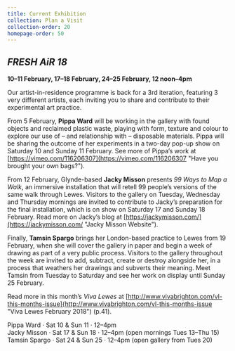 ```yaml
---
title: Current Exhibition
collection: Plan a Visit
collection-order: 20
homepage-order: 50
---
```


## <cite>FRESH AiR 18</cite>

**10&ndash;11 February, 17&ndash;18 February, 24&ndash;25 February, 12 noon&ndash;4pm**

Our artist-in-residence programme is back for a 3rd iteration, featuring 3 very different artists, each inviting you to share and contribute to their experimental art practice.

From 5 February, **Pippa Ward** will be working in the gallery with found objects and reclaimed plastic waste, playing with form, texture and colour to explore our use of &ndash; and relationship with &ndash; disposable materials. Pippa will be sharing the outcome of her experiments in a two-day pop-up show on Saturday 10 and Sunday 11 February. See more of Pippa&rsquo;s work at [https://vimeo.com/116206307](https://vimeo.com/116206307 "Have you brought your own bags?").

From 12 February, Glynde-based **Jacky Misson** presents <cite>99 Ways to Map a Walk</cite>, an immersive installation that will retell 99 people&rsquo;s versions of the same walk through Lewes. Visitors to the gallery on Tuesday, Wednesday and Thursday mornings are invited to contribute to Jacky&rsquo;s preparation for the final installation, which is on show on Saturday 17 and Sunday 18 February. Read more on Jacky&rsquo;s blog at [https://jackymisson.com/](https://jackymisson.com/ "Jacky Misson Website").

Finally, **Tamsin Spargo** brings her London-based practice to Lewes from 19 February, when she will cover the gallery in paper and begin a week of drawing as part of a very public process. Visitors to the gallery throughout the week are invited to add, subtract, create or destroy alongside her, in a process that weathers her drawings and subverts their meaning. Meet Tamsin from Tuesday to Saturday and see her work on display until Sunday 25 February. 

Read more in this month&rsquo;s <cite>Viva Lewes</cite> at [http://www.vivabrighton.com/vl-this-months-issue]{http://www.vivabrighton.com/vl-this-months-issue "Viva Lewes February 2018") (p.41).

Pippa Ward &middot; Sat 10 &amp; Sun 11 &middot; 12&ndash;4pm  
Jacky Misson &middot; Sat 17 &amp; Sun 18 &middot; 12&ndash;4pm (open mornings Tues 13&ndash;Thu 15)  
Tamsin Spargo &middot; Sat 24 &amp; Sun 25 &middot; 12&ndash;4pm (open gallery from Tues 20)
